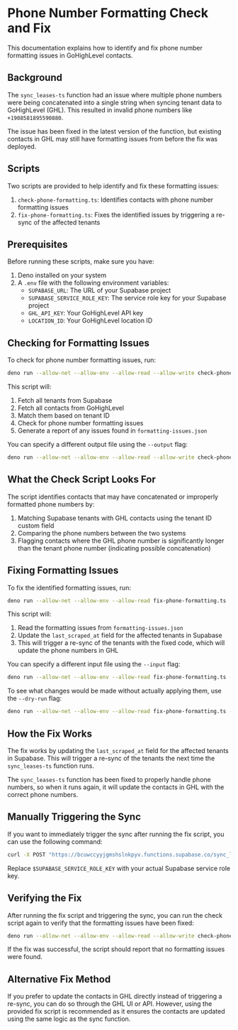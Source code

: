 # Phone Number Formatting Check and Fix

This documentation explains how to identify and fix phone number formatting issues in GoHighLevel contacts.

## Background

The `sync_leases-ts` function had an issue where multiple phone numbers were being concatenated into a single string when syncing tenant data to GoHighLevel (GHL). This resulted in invalid phone numbers like `+1908581895590880`.

The issue has been fixed in the latest version of the function, but existing contacts in GHL may still have formatting issues from before the fix was deployed.

## Scripts

Two scripts are provided to help identify and fix these formatting issues:

1. `check-phone-formatting.ts`: Identifies contacts with phone number formatting issues
2. `fix-phone-formatting.ts`: Fixes the identified issues by triggering a re-sync of the affected tenants

## Prerequisites

Before running these scripts, make sure you have:

1. Deno installed on your system
2. A `.env` file with the following environment variables:
   - `SUPABASE_URL`: The URL of your Supabase project
   - `SUPABASE_SERVICE_ROLE_KEY`: The service role key for your Supabase project
   - `GHL_API_KEY`: Your GoHighLevel API key
   - `LOCATION_ID`: Your GoHighLevel location ID

## Checking for Formatting Issues

To check for phone number formatting issues, run:

```bash
deno run --allow-net --allow-env --allow-read --allow-write check-phone-formatting.ts
```

This script will:

1. Fetch all tenants from Supabase
2. Fetch all contacts from GoHighLevel
3. Match them based on tenant ID
4. Check for phone number formatting issues
5. Generate a report of any issues found in `formatting-issues.json`

You can specify a different output file using the `--output` flag:

```bash
deno run --allow-net --allow-env --allow-read --allow-write check-phone-formatting.ts --output=my-report.json
```

## What the Check Script Looks For

The script identifies contacts that may have concatenated or improperly formatted phone numbers by:

1. Matching Supabase tenants with GHL contacts using the tenant ID custom field
2. Comparing the phone numbers between the two systems
3. Flagging contacts where the GHL phone number is significantly longer than the tenant phone number (indicating possible concatenation)

## Fixing Formatting Issues

To fix the identified formatting issues, run:

```bash
deno run --allow-net --allow-env --allow-read fix-phone-formatting.ts
```

This script will:

1. Read the formatting issues from `formatting-issues.json`
2. Update the `last_scraped_at` field for the affected tenants in Supabase
3. This will trigger a re-sync of the tenants with the fixed code, which will update the phone numbers in GHL

You can specify a different input file using the `--input` flag:

```bash
deno run --allow-net --allow-env --allow-read fix-phone-formatting.ts --input=my-report.json
```

To see what changes would be made without actually applying them, use the `--dry-run` flag:

```bash
deno run --allow-net --allow-env --allow-read fix-phone-formatting.ts --dry-run
```

## How the Fix Works

The fix works by updating the `last_scraped_at` field for the affected tenants in Supabase. This will trigger a re-sync of the tenants the next time the `sync_leases-ts` function runs.

The `sync_leases-ts` function has been fixed to properly handle phone numbers, so when it runs again, it will update the contacts in GHL with the correct phone numbers.

## Manually Triggering the Sync

If you want to immediately trigger the sync after running the fix script, you can use the following command:

```bash
curl -X POST "https://bcuwccyyjgmshslnkpyv.functions.supabase.co/sync_leases-ts" -H "Authorization: Bearer $SUPABASE_SERVICE_ROLE_KEY" -d '{}'
```

Replace `$SUPABASE_SERVICE_ROLE_KEY` with your actual Supabase service role key.

## Verifying the Fix

After running the fix script and triggering the sync, you can run the check script again to verify that the formatting issues have been fixed:

```bash
deno run --allow-net --allow-env --allow-read --allow-write check-phone-formatting.ts
```

If the fix was successful, the script should report that no formatting issues were found.

## Alternative Fix Method

If you prefer to update the contacts in GHL directly instead of triggering a re-sync, you can do so through the GHL UI or API. However, using the provided fix script is recommended as it ensures the contacts are updated using the same logic as the sync function.